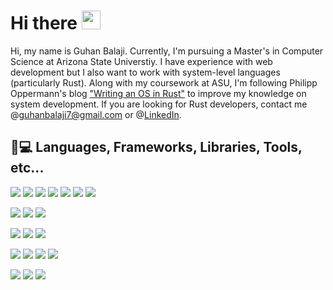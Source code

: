 # Hi there <img src="https://raw.githubusercontent.com/MartinHeinz/MartinHeinz/master/wave.gif" width="30px">

Hi, my name is Guhan Balaji. Currently, I'm pursuing a Master's in Computer Science at Arizona State Universtiy. I have experience with web development but I also want to work with system-level languages (particularly Rust). Along with my coursework at ASU, I'm following Philipp Oppermann's blog ["Writing an OS in Rust"](https://os.phil-opp.com/) to improve my knowledge on system development. If you are looking for Rust developers, contact me @guhanbalaji7@gmail.com or @[LinkedIn](https://www.linkedin.com/in/guhan-balaji/).
## 👨💻 Languages, Frameworks, Libraries, Tools, etc...
[![](https://img.shields.io/badge/Lang-Rust-informational?style=for-the-badge&logo=rust&logoColor=white&color=blue&labelColor=000000)](https://www.rust-lang.org/)
[![](https://img.shields.io/badge/Lang-Go-informational?style=for-the-badge&logo=go&logoColor=white&color=blue&labelColor=000000)](https://golang.org/)
[![](https://img.shields.io/badge/Lang-TypeScript-informational?style=for-the-badge&logo=typescript&logoColor=white&color=blue&labelColor=000000)](https://www.typescriptlang.org/)
[![](https://img.shields.io/badge/Lang-JavaScript-informational?style=for-the-badge&logo=javascript&logoColor=white&color=blue&labelColor=000000)](https://www.javascript.com/)
[![](https://img.shields.io/badge/Lang-C-informational?style=for-the-badge&logo=C&logoColor=white&color=blue&labelColor=000000)](https://en.cppreference.com/w/c)
[![](https://img.shields.io/badge/Lang-C%2B%2B-informational?style=for-the-badge&logo=C%2B%2B&logoColor=white&color=blue&labelColor=000000)](https://en.cppreference.com/w/cpp)
[![](https://img.shields.io/badge/Lang-Python-informational?style=for-the-badge&logo=python&logoColor=white&color=blue&labelColor=000000)](https://www.python.org)

[![](https://img.shields.io/badge/Framework-Express-informational?style=for-the-badge&logo=express&logoColor=white&color=blue&labelColor=000000)](http://expressjs.com/)
[![](https://img.shields.io/badge/Library-React-informational?style=for-the-badge&logo=react&logoColor=white&color=blue&labelColor=000000)](https://reactjs.org/)
[![](https://img.shields.io/badge/Library-Redux-informational?style=for-the-badge&logo=react&logoColor=white&color=blue&labelColor=000000)](https://redux.js.org/)


[![](https://img.shields.io/badge/Shell-Bash-informational?style=for-the-badge&logo=gnu&logoColor=white&color=blue&labelColor=000000)](https://www.gnu.org/software/bash/)
[![](https://img.shields.io/badge/Shell-Fish-informational?style=for-the-badge&logo=linux&logoColor=white&color=blue&labelColor=000000)](https://fishshell.com/)
[![](https://img.shields.io/badge/Prompt-Starship-informational?style=for-the-badge&logo=starship&logoColor=white&color=blue&labelColor=000000)](https://starship.rs/)

[![](https://img.shields.io/badge/Editor-VSCode-informational?style=for-the-badge&logo=visual-studio-code&logoColor=white&color=blue&labelColor=000000)](https://code.visualstudio.com/)
[![](https://img.shields.io/badge/Editor-Vim-informational?style=for-the-badge&logo=vim&logoColor=white&color=blue&labelColor=000000)](https://www.vim.org/)
[![](https://img.shields.io/badge/editor-neovim-informational?style=for-the-badge&logo=neovim&logoColor=white&color=blue&labelColor=000000)](https://neovim.io/)
[![](https://img.shields.io/badge/Editor-Doom_Emacs-informational?style=for-the-badge&logo=gnu-emacs&logoColor=white&color=blue&labelColor=000000)](https://github.com/hlissner/doom-emacs)

[![](https://img.shields.io/badge/OS-Garuda_Linux-informational?style=for-the-badge&logo=arch-linux&logoColor=white&color=blue&labelColor=000000)](https://garudalinux.org/)
[![](https://img.shields.io/badge/OS-Ubuntu-informational?style=for-the-badge&logo=ubuntu&logoColor=white&color=blue&labelColor=000000)](https://ubuntu.com/)
[![](https://img.shields.io/badge/OS-Windows-informational?style=for-the-badge&logo=windows&logoColor=white&color=blue&labelColor=000000)](https://www.microsoft.com/en-us/windows)
